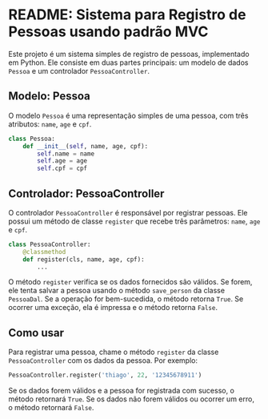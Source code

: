 # README: Sistema para Registro de Pessoas usando padrão MVC

Este projeto é um sistema simples de registro de pessoas, implementado em Python. Ele consiste em duas partes principais: um modelo de dados `Pessoa` e um controlador `PessoaController`.

## Modelo: Pessoa

O modelo `Pessoa` é uma representação simples de uma pessoa, com três atributos: `name`, `age` e `cpf`.

```python
class Pessoa:
    def __init__(self, name, age, cpf):
        self.name = name
        self.age = age
        self.cpf = cpf
```

## Controlador: PessoaController

O controlador `PessoaController` é responsável por registrar pessoas. Ele possui um método de classe `register` que recebe três parâmetros: `name`, `age` e `cpf`.

```python
class PessoaController:
    @classmethod
    def register(cls, name, age, cpf):
        ...
```

O método `register` verifica se os dados fornecidos são válidos. Se forem, ele tenta salvar a pessoa usando o método `save_person` da classe `PessoaDal`. Se a operação for bem-sucedida, o método retorna `True`. Se ocorrer uma exceção, ela é impressa e o método retorna `False`.

## Como usar

Para registrar uma pessoa, chame o método `register` da classe `PessoaController` com os dados da pessoa. Por exemplo:

```python
PessoaController.register('thiago', 22, '12345678911')
```

Se os dados forem válidos e a pessoa for registrada com sucesso, o método retornará `True`. Se os dados não forem válidos ou ocorrer um erro, o método retornará `False`.